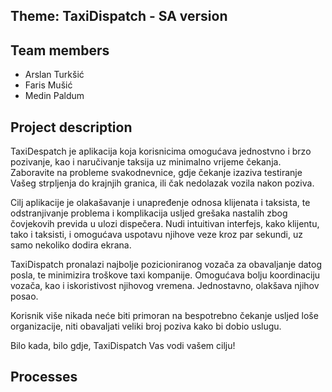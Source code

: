 ## Theme: TaxiDispatch - SA version

## Team members
* Arslan Turkšić 
* Faris Mušić 
* Medin Paldum

## Project description
TaxiDespatch je aplikacija koja korisnicima omogućava jednostvno i brzo pozivanje, kao i naručivanje taksija uz minimalno vrijeme čekanja. Zaboravite na probleme svakodnevnice, gdje čekanje izaziva testiranje Vašeg strpljenja do krajnjih granica, ili čak nedolazak vozila nakon poziva.

Cilj aplikacije je olakašavanje i unapređenje odnosa klijenata i taksista, te odstranjivanje problema i komplikacija usljed grešaka nastalih zbog čovjekovih previda u ulozi dispečera. Nudi intuitivan interfejs, kako klijentu, tako i taksisti, i omogućava uspotavu njihove veze kroz par sekundi, uz samo nekoliko dodira ekrana.

TaxiDispatch pronalazi najbolje pozicioniranog vozača za obavaljanje datog posla, te minimizira troškove taxi kompanije. Omogućava bolju koordinaciju vozača, kao i iskoristivost njihovog vremena. Jednostavno, olakšava njihov posao.

Korisnik više nikada neće biti primoran na bespotrebno čekanje usljed loše organizacije, niti obavaljati veliki broj poziva kako bi dobio uslugu.

Bilo kada, bilo gdje, TaxiDispatch Vas vodi vašem cilju!

## Processes
# 


